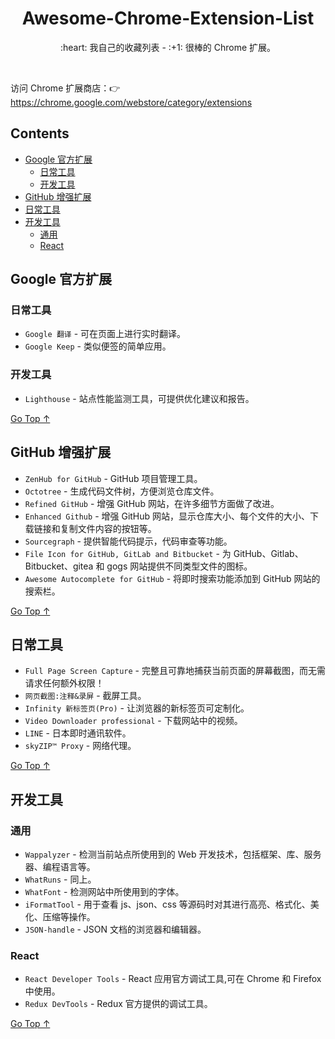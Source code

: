 <div align="center">
  <h1>Awesome-Chrome-Extension-List</h1>

  <p>:heart: 我自己的收藏列表 - :+1: 很棒的 Chrome 扩展。</p>
</div>

<br />

访问 Chrome 扩展商店：:point_right: https://chrome.google.com/webstore/category/extensions

## Contents

- [Google 官方扩展](#google-官方扩展)
  - [日常工具](#日常工具)
  - [开发工具](#开发工具)
- [GitHub 增强扩展](#github-增强扩展)
- [日常工具](#日常工具)
- [开发工具](#开发工具)
  - [通用](#通用)
  - [React](#react)

## Google 官方扩展

### 日常工具

- `Google 翻译` - 可在页面上进行实时翻译。
- `Google Keep` - 类似便签的简单应用。

### 开发工具

- `Lighthouse` - 站点性能监测工具，可提供优化建议和报告。
 
[Go Top ↑](#awesome-chrome-extension-list)

## GitHub 增强扩展

- `ZenHub for GitHub` - GitHub 项目管理工具。
- `Octotree` - 生成代码文件树，方便浏览仓库文件。
- `Refined GitHub` - 增强 GitHub 网站，在许多细节方面做了改进。
- `Enhanced Github` - 增强 GitHub 网站，显示仓库大小、每个文件的大小、下载链接和复制文件内容的按钮等。
- `Sourcegraph` - 提供智能代码提示，代码审查等功能。
- `File Icon for GitHub, GitLab and Bitbucket` - 为 GitHub、Gitlab、Bitbucket、gitea 和 gogs 网站提供不同类型文件的图标。
- `Awesome Autocomplete for GitHub` - 将即时搜索功能添加到 GitHub 网站的搜索栏。
 
[Go Top ↑](#awesome-chrome-extension-list)

## 日常工具

- `Full Page Screen Capture` - 完整且可靠地捕获当前页面的屏幕截图，而无需请求任何额外权限！
- `网页截图:注释&录屏` - 截屏工具。
- `Infinity 新标签页(Pro)` - 让浏览器的新标签页可定制化。
- `Video Downloader professional` - 下载网站中的视频。
- `LINE` - 日本即时通讯软件。
- `skyZIP™ Proxy` - 网络代理。
 
[Go Top ↑](#awesome-chrome-extension-list)

## 开发工具

### 通用

- `Wappalyzer` - 检测当前站点所使用到的 Web 开发技术，包括框架、库、服务器、编程语言等。
- `WhatRuns` - 同上。
- `WhatFont` - 检测网站中所使用到的字体。
- `iFormatTool` - 用于查看 js、json、css 等源码时对其进行高亮、格式化、美化、压缩等操作。
- `JSON-handle` - JSON 文档的浏览器和编辑器。

### React

- `React Developer Tools` - React 应用官方调试工具,可在 Chrome 和 Firefox 中使用。
- `Redux DevTools` - Redux 官方提供的调试工具。
  
[Go Top ↑](#awesome-chrome-extension-list)
